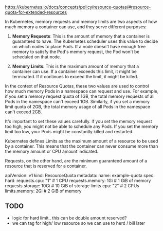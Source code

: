 https://kubernetes.io/docs/concepts/policy/resource-quotas/#resource-quota-for-extended-resources

In Kubernetes, memory requests and memory limits are two aspects of how much memory a container can use, and they serve different purposes:

1. **Memory Requests**: This is the amount of memory that a container is guaranteed to have. The Kubernetes scheduler uses this value to decide on which nodes to place Pods. If a node doesn't have enough free memory to satisfy the Pod's memory request, the Pod won't be scheduled on that node. 

2. **Memory Limits**: This is the maximum amount of memory that a container can use. If a container exceeds this limit, it might be terminated. If it continues to exceed the limit, it might be killed.

In the context of Resource Quotas, these two values are used to control how much memory Pods in a namespace can request and use. For example, if you set a memory request quota of 1GB, the total memory requests of all Pods in the namespace can't exceed 1GB. Similarly, if you set a memory limit quota of 2GB, the total memory usage of all Pods in the namespace can't exceed 2GB.

It's important to set these values carefully. If you set the memory request too high, you might not be able to schedule any Pods. If you set the memory limit too low, your Pods might be constantly killed and restarted.


Kubernetes defines Limits as the maximum amount of a resource to be used by a container. This means that the container can never consume more than the memory amount or CPU amount indicated. 

Requests, on the other hand, are the minimum guaranteed amount of a resource that is reserved for a container.

apiVersion: v1
kind: ResourceQuota
metadata:
  name: example-quota
spec:
  hard:
    requests.cpu: "1" # 1 CPU
    requests.memory: 1Gi # 1 GiB of memory
    requests.storage: 10Gi # 10 GiB of storage
    limits.cpu: "2" # 2 CPUs
    limits.memory: 2Gi # 2 GiB of memory

## TODO
- logic for hard limit.. this can be double amount reserved?
- we can tag for high/ low resource so we can use to herd / bill later